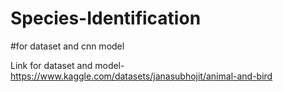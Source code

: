 # Species-Identification

#for dataset and cnn model 

Link for dataset and model- https://www.kaggle.com/datasets/janasubhojit/animal-and-bird


